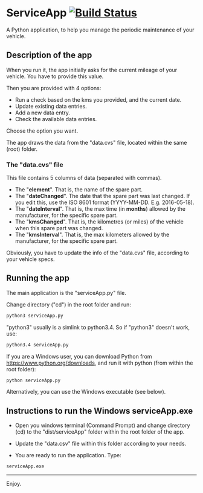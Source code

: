 # ServiceApp [![Build Status](https://travis-ci.org/Vaggos/serviceApp.svg?branch=develop)](https://travis-ci.org/Vaggos/serviceApp)
A Python application, to help you manage the periodic maintenance of your vehicle.

## Description of the app
When you run it, the app initially asks for the current mileage of your vehicle. You have to provide this value.

Then you are provided with 4 options:
- Run a check based on the kms you provided, and the current date.
- Update existing data entries.
- Add a new data entry.
- Check the available data entries.

Choose the option you want.

The app draws the data from the "data.cvs" file, located within the same (root) folder.

### The "data.cvs" file

 This file contains 5 columns of data (separated with commas).

 - The "**element**". That is, the name of the spare part.
 - The "**dateChanged**". The date that the spare part was last changed. If you edit this, use the ISO 8601 format (YYYY-MM-DD. E.g. 2016-05-18).
 - The "**dateInterval**". That is, the max time (in **months**) allowed by the manufacturer, for the specific spare part.
 - The "**kmsChanged**". That is, the kilometres (or miles) of the vehicle when this spare part was changed.
 - The "**kmsInterval**". That is, the max kilometers allowed by the manufacturer, for the specific spare part.

Obviously, you have to update the info of the "data.cvs" file, according to your vehicle specs.

## Running the app
The main application is the "serviceApp.py" file.

Change directory ("cd") in the root folder and run:

```bash
python3 serviceApp.py
```

"python3" usually is a simlink to python3.4. So if "python3" doesn't work, use:

```bash
python3.4 serviceApp.py
```

If you are a Windows user, you can download Python from https://www.python.org/downloads, and run it with python (from within the root folder):

```bash
python serviceApp.py
```
Alternatively, you can use the Windows executable (see below).

## Instructions to run the Windows serviceApp.exe
- Open you windows terminal (Command Prompt) and change directory (cd) to the "dist/serviceApp" folder within the root folder of the app.

- Update the "data.csv" file within this folder according to your needs.

- You are ready to run the application. Type:

```bash
serviceApp.exe
```

___

Enjoy.


